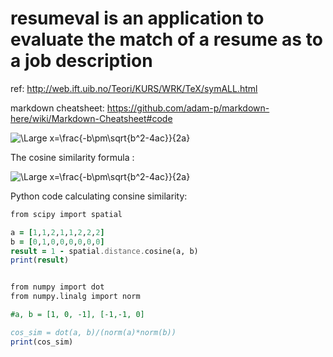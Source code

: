 # resumeval is an application to evaluate the match of a resume as to a job description



ref:
http://web.ift.uib.no/Teori/KURS/WRK/TeX/symALL.html

markdown cheatsheet:
https://github.com/adam-p/markdown-here/wiki/Markdown-Cheatsheet#code

<img src="https://latex.codecogs.com/svg.latex?\Large&space;x=\frac{-b\pm\sqrt{b^2-4ac}}{2a}" title="\Large x=\frac{-b\pm\sqrt{b^2-4ac}}{2a}" />



The cosine similarity formula :

<img src="https://latex.codecogs.com/svg.latex?\Large&space;cos(\theta)=\frac{\sum{A.B}}{\sqrt{\sum{A^2}}{\sqrt{\sum{B^2}}}}" title="\Large x=\frac{-b\pm\sqrt{b^2-4ac}}{2a}" />

Python code calculating consine similarity: 

``` for python
from scipy import spatial

a = [1,1,2,1,1,2,2,2]
b = [0,1,0,0,0,0,0,0]
result = 1 - spatial.distance.cosine(a, b)
print(result)


from numpy import dot
from numpy.linalg import norm

#a, b = [1, 0, -1], [-1,-1, 0]

cos_sim = dot(a, b)/(norm(a)*norm(b))
print(cos_sim)
```

